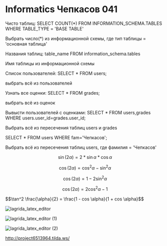 # Informatics Чепкасов 041


Чисто таблиц: SELECT COUNT(*) FROM INFORMATION_SCHEMA.TABLES WHERE TABLE_TYPE = 'BASE TABLE'


Выбрать число(*) из информационной схемы, где тип таблицы = 'основная таблица'


Названия таблиц: table_name FROM information_schema.tables


Имя таблицы из информационной схемы


Список пользователей: SELECT * FROM users;


выбрать всё из пользователей


Узнать все оценки: SELECT * FROM grades;


выбрать всё из оценок
  
  
Вывысти пользователей с оценками: SELECT * FROM users,grades WHERE users.user_id=grades.user_id;


Выбрать всё из пересечения таблиц users и grades


SELECT * FROM users WHERE fam='Чепкасов';


Выбрать всё из пересечения таблиц users, где фамилия = 'Чепкасов'


$$\sin (2\alpha) = 2 * \sin \alpha * \cos \alpha$$


$$\cos (2\alpha) = \cos^2 \alpha - \sin^2 \alpha$$


$$\cos (2\alpha) = 1 - 2\sin^2 \alpha$$


$$\cos (2\alpha) = 2\cos^2 \alpha - 1$$


$$\tan^2 \frac\{\alpha}{2} = \frac\{1 - cos \alpha}{1 + cos \alpha}$$

![lagrida_latex_editor](https://user-images.githubusercontent.com/114459389/200474551-9d963d54-3fa8-4e32-bba1-12647988d25b.png)


![lagrida_latex_editor (1)](https://user-images.githubusercontent.com/114459389/200474796-bb63b470-8cde-4f12-bcdd-a13986aaf60c.png)


![lagrida_latex_editor (2)](https://user-images.githubusercontent.com/114459389/200474919-a2a26f98-8def-444e-ae5a-5a90047b946d.png)



http://project6513964.tilda.ws/

